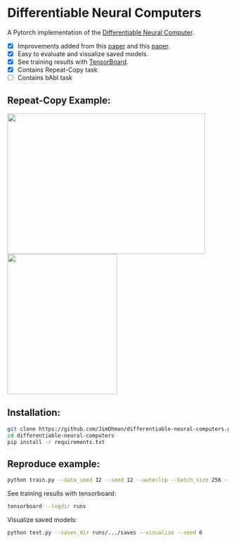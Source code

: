 # Differentiable Neural Computers
 A Pytorch implementation of the [Differentiable Neural Computer](https://deepmind.com/blog/article/differentiable-neural-computers).

* [x] Improvements added from this [paper](https://home.ttic.edu/~klivescu/MLSLP2017/MLSLP2017_ben-ari.pdf) and this [paper](https://arxiv.org/pdf/1904.10278.pdf).
* [x] Easy to evaluate and visualize saved models.
* [x] See training results with [TensorBoard](https://github.com/tensorflow/tensorboard).
* [x] Contains Repeat-Copy task
* [ ] Contains bAbI task
 
 ## Repeat-Copy Example:
 
 <img src="https://user-images.githubusercontent.com/49884398/137722981-4c09f67e-2f3d-4524-85ac-3fb35fc1bb0a.gif" width="450" height="320"/> <img src="https://user-images.githubusercontent.com/49884398/137723640-f451e6f1-a5fc-4b53-afd3-43802852cc7e.png" width="250" height="320"/>

 ## Installation:
```bash
git clone https://github.com/JimOhman/differentiable-neural-computers.git
cd differentiable-neural-computers
pip install -r requirements.txt
```

## Reproduce example:

```bash
python train.py --data_seed 12 --seed 12 --autoclip --batch_size 256 --pattern_width 9 --max_repeats 2 --num_patterns 3 --input_dim 9 --output_dim 9 --use_mask --free_strengths
```

See training results with tensorboard:
```bash
tensorboard --logdir runs
```

Visualize saved models:
```bash
python test.py --saves_dir runs/.../saves --visualize --seed 6
```
